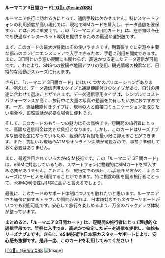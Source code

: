 **ルーマニア 3日間カード[[TG💪+ @esim1088](https://t.me/s/esim1088)]**

ルーマニア旅行に訪れる方にとって、通信手段は欠かせません。特にスマートフォンの利用頻度が高い現代では、現地でSIMカードを購入し、データ通信を確保することは非常に重要です。この「ルーマニア 3日間カード」は、短期間の滞在でも快適なインターネット環境を提供するための最適な選択肢です。

まず、このカードの最大の特徴はその使いやすさです。到着後すぐに空港や主要な都市のコンビニエンスストアで入手できるため、手軽に利用を開始できます。また、3日間という短い期間にも関わらず、高速かつ安定したデータ通信が可能です。これにより、SNSへの投稿や地図アプリの使用、観光情報の検索など、日常的な活動がスムーズに行えます。

さらに、「ルーマニア 3日間カード」にはいくつかのバリエーションがあります。例えば、データ通信専用のタイプと通話機能付きのタイプがあり、自分の用途に合わせて選ぶことができます。データ通信専用タイプは、シンプルでコストパフォーマンスが高く、旅行中に大量の写真や動画を共有したい方におすすめです。一方、通話機能付きタイプは、現地の人と直接コミュニケーションを取りたい場合や、国際電話が必要な場合に便利です。

そして、このカードのもう一つの魅力はその価格です。短期間の旅行者にとって、高額な通信料金は大きな負担となります。しかし、このカードはリーズナブルな価格設定になっているため、経済的な負担を最小限に抑えることができます。また、支払いも現地のATMやオンライン決済が可能なので、事前に準備しておく必要はありません。

また、最近注目されているのがeSIM技術です。この「ルーマニア 3日間カード」は、eSIMに対応しているため、スマートフォンに物理的にSIMカードを挿入する必要がありません。これにより、旅行先での煩わしい手続きが省かれ、よりスムーズにサービスを利用することができます。特に複数の国を回る旅行者にとって、eSIMの利便性は非常に高いと言えるでしょう。

最後に、このカードのサポート体制についても触れたいと思います。ルーマニアでの通信に関するトラブルや質問があれば、日本語対応のカスタマーサポートがいつでも利用可能です。安心して旅行を楽しめるよう、万全のバックアップ体制が整っています。

**まとめると、「ルーマニア 3日間カード」は、短期間の旅行者にとって理想的な通信手段です。手軽に入手でき、高速かつ安定したデータ通信を提供し、価格もリーズナブルです。さらに、eSIM技術や日本語カスタマーサポートにより、安心感も抜群です。是非一度、このカードを利用してみてください！**

[[TG💪+ @esim1088](https://t.me/s/esim1088) ![Image](https://i.postimg.cc/Y0z9fWf4/image.png)]